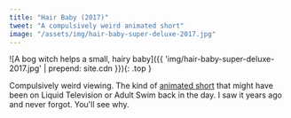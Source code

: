 ```yaml
---
title: "Hair Baby (2017)"
tweet: "A compulsively weird animated short"
image: "/assets/img/hair-baby-super-deluxe-2017.jpg"
---
```

![A bog witch helps a small, hairy baby]({{ 'img/hair-baby-super-deluxe-2017.jpg' | prepend: site.cdn }}){: .top }

Compulsively weird viewing. The kind of [animated short](https://vimeo.com/207842411) that might have been on Liquid Television or Adult Swim back in the day. I saw it years ago and never forgot. You'll see why.